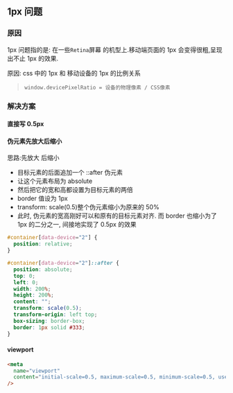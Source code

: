 ## 1px 问题

### 原因

1px 问题指的是: 在一些`Retina`屏幕 的机型上.移动端页面的 1px 会变得很粗,呈现出不止 1px 的效果.

原因: css 中的 1px 和 移动设备的 1px 的比例关系

> `window.devicePixelRatio = 设备的物理像素 / CSS像素`

### 解决方案

#### 直接写 0.5px

#### 伪元素先放大后缩小

思路:先放大 后缩小

- 目标元素的后面追加一个 ::after 伪元素
- 让这个元素布局为 absolute
- 然后把它的宽和高都设置为目标元素的两倍
- border 值设为 1px
- transform: scale(0.5)整个伪元素缩小为原来的 50%
- 此时, 伪元素的宽高刚好可以和原有的目标元素对齐. 而 border 也缩小为了 1px 的二分之一, 间接地实现了 0.5px 的效果

```css
#container[data-device="2"] {
  position: relative;
}

#container[data-device="2"]::after {
  position: absolute;
  top: 0;
  left: 0;
  width: 200%;
  height: 200%;
  content: "";
  transform: scale(0.5);
  transform-origin: left top;
  box-sizing: border-box;
  border: 1px solid #333;
}
```

#### viewport

```html
<meta
  name="viewport"
  content="initial-scale=0.5, maximum-scale=0.5, minimum-scale=0.5, user-scalable=no"
/>
```
